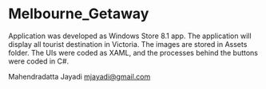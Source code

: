 # Melbourne_Getaway
Application was developed as Windows Store 8.1 app. The application will display all tourist destination in Victoria. 
The images are stored in Assets folder. The UIs were coded as XAML, and the processes behind the buttons were coded in C#.

Mahendradatta Jayadi mjayadi@gmail.com
